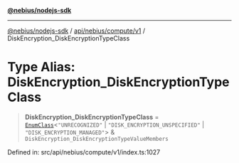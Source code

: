[**@nebius/nodejs-sdk**](../../../../../README.md)

---

[@nebius/nodejs-sdk](../../../../../README.md) / [api/nebius/compute/v1](../README.md) / DiskEncryption_DiskEncryptionTypeClass

# Type Alias: DiskEncryption_DiskEncryptionTypeClass

> **DiskEncryption_DiskEncryptionTypeClass** = [`EnumClass`](../../../../../runtime/protos/enum/type-aliases/EnumClass.md)\<`"UNRECOGNIZED"` \| `"DISK_ENCRYPTION_UNSPECIFIED"` \| `"DISK_ENCRYPTION_MANAGED"`\> & `DiskEncryption_DiskEncryptionTypeValueMembers`

Defined in: src/api/nebius/compute/v1/index.ts:1027
